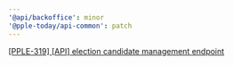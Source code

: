 ```yaml
---
'@api/backoffice': minor
'@pple-today/api-common': patch
---
```


[[PPLE-319] [API] election candidate management endpoint](https://linear.app/snts/issue/PPLE-319/api-election-candidate-management-endpoint)
